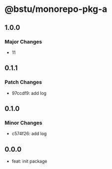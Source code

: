 # @bstu/monorepo-pkg-a

## 1.0.0

### Major Changes

- 11

## 0.1.1

### Patch Changes

- 97ccdf9: add log

## 0.1.0

### Minor Changes

- c574f26: add log

## 0.0.0

- feat: init package

